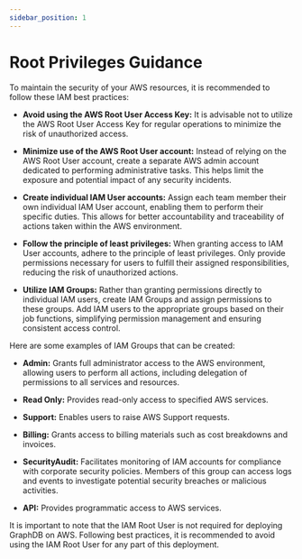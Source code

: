 ```yaml
---
sidebar_position: 1
---
```


# Root Privileges Guidance

To maintain the security of your AWS resources, it is recommended to follow these IAM best practices:
* **Avoid using the AWS Root User Access Key:** 
  It is advisable not to utilize the AWS Root User Access Key for regular operations to minimize 
  the risk of unauthorized access.

* **Minimize use of the AWS Root User account:** 
  Instead of relying on the AWS Root User account, create a separate AWS admin account 
  dedicated to performing administrative tasks. 
  This helps limit the exposure and potential impact of any security incidents.

* **Create individual IAM User accounts:**
  Assign each team member their own individual IAM User account, enabling them to perform their specific duties. 
  This allows for better accountability and traceability of actions taken within the AWS environment.

* **Follow the principle of least privileges:** 
  When granting access to IAM User accounts, adhere to the principle of least privileges. 
  Only provide permissions necessary for users to fulfill their assigned responsibilities, 
  reducing the risk of unauthorized actions.

* **Utilize IAM Groups:** 
  Rather than granting permissions directly to individual IAM users, create IAM Groups and assign permissions to these groups. 
  Add IAM users to the appropriate groups based on their job functions, simplifying permission management 
  and ensuring consistent access control.

Here are some examples of IAM Groups that can be created:

* **Admin:** 
  Grants full administrator access to the AWS environment, allowing users to perform all actions, 
  including delegation of permissions to all services and resources.

* **Read Only:** 
  Provides read-only access to specified AWS services.

* **Support:** 
  Enables users to raise AWS Support requests.

* **Billing:** 
  Grants access to billing materials such as cost breakdowns and invoices.

* **SecurityAudit:** 
  Facilitates monitoring of IAM accounts for compliance with corporate security policies. 
  Members of this group can access logs and events to investigate potential security breaches or malicious activities.

* **API:**
  Provides programmatic access to AWS services.

It is important to note that the IAM Root User is not required for deploying GraphDB on AWS. 
Following best practices, it is recommended to avoid using the IAM Root User for any part of this deployment.
